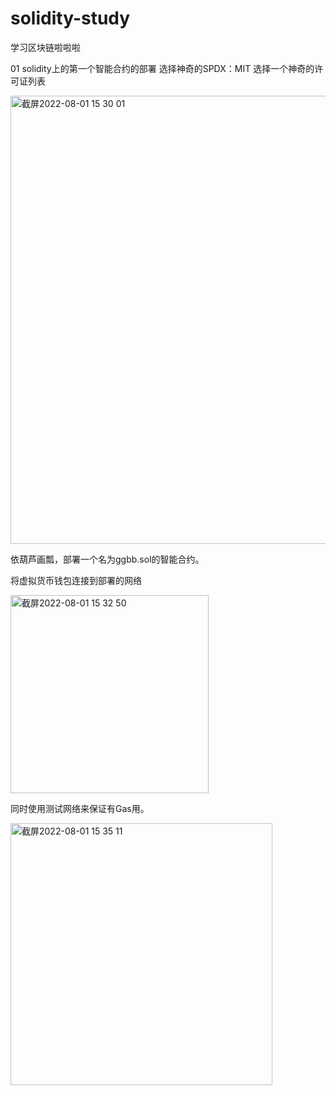 # solidity-study
学习区块链啦啦啦

01 solidity上的第一个智能合约的部署
  选择神奇的SPDX：MIT    选择一个神奇的许可证列表

  <img width="717" alt="截屏2022-08-01 15 30 01" src="https://user-images.githubusercontent.com/74130653/182096129-22e3650b-92b2-49b1-9116-1b31a08c9935.png">

  依葫芦画瓢，部署一个名为ggbb.sol的智能合约。
  
  将虚拟货币钱包连接到部署的网络
  
  <img width="317" alt="截屏2022-08-01 15 32 50" src="https://user-images.githubusercontent.com/74130653/182096643-d5f23870-911e-4e16-85d6-d8e98a5a18b1.png">
  
  同时使用测试网络来保证有Gas用。
  
  <img width="419" alt="截屏2022-08-01 15 35 11" src="https://user-images.githubusercontent.com/74130653/182097058-0cb81757-960b-4fb6-a4e6-f049f2f5dd7d.png">
  
